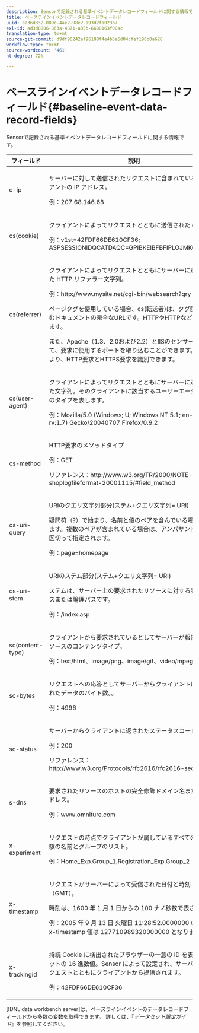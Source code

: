 ```yaml
---
description: Sensorで記録される基準イベントデータレコードフィールドに関する情報です。
title: ベースラインイベントデータレコードフィールド
uuid: aa36d332-089c-4ae2-98e2-a93d2fa023b7
exl-id: ad3d8806-863a-4871-a35b-6680163f00ac
translation-type: tm+mt
source-git-commit: d9df90242ef96188f4e4b5e6d04cfef196b0a628
workflow-type: tm+mt
source-wordcount: '461'
ht-degree: 72%

---
```


# ベースラインイベントデータレコードフィールド{#baseline-event-data-record-fields}

Sensorで記録される基準イベントデータレコードフィールドに関する情報です。

<table id="table_E29606BB010E4DB48C463979B7BEC769"> 
 <thead> 
  <tr> 
   <th colname="col1" class="entry"> フィールド </th> 
   <th colname="col2" class="entry"> 説明 </th> 
  </tr> 
 </thead>
 <tbody> 
  <tr> 
   <td colname="col1"> c-ip </td> 
   <td colname="col2"> <p>サーバーに対して送信されたリクエストに含まれているクライアントの IP アドレス。 </p> <p>例：207.68.146.68 </p> </td> 
  </tr> 
  <tr> 
   <td colname="col1"> cs(cookie) </td> 
   <td colname="col2"> <p>クライアントによってリクエストとともに送信された cookie。 </p> <p>例：v1st=42FDF66DE610CF36; ASPSESSIONIDQCATDAQC=GPIBKEIBFBFIPLOJMKCAAEPM; </p> </td> 
  </tr> 
  <tr> 
   <td colname="col1"> cs(referrer) </td> 
   <td colname="col2"> <p>クライアントによってリクエストとともにサーバーに送信された HTTP リファラー文字列。 </p> <p>例：http://www.mysite.net/cgi-bin/websearch?qry </p> <p>ページタグを使用している場合、cs(転送者)は、タグ画像を含むドキュメントの完全なURLです。HTTPやHTTPなどが含まれます。 </p> <p>また、Apache（1.3、2.0および2.2）とIISのセンサーを設定して、要求に使用するポートを取り込むことができます。これにより、HTTP要求とHTTPS要求を識別できます。 </p> </td> 
  </tr> 
  <tr> 
   <td colname="col1"> cs(user-agent) </td> 
   <td colname="col2"> <p>クライアントによってリクエストとともにサーバーに送信された文字列。そのクライアントに該当するユーザーエージェントのタイプを表します。 </p> <p>例：Mozilla/5.0 (Windows; U; Windows NT 5.1; en-US; rv:1.7) Gecko/20040707 Firefox/0.9.2 </p> </td> 
  </tr> 
  <tr> 
   <td colname="col1"> cs-method </td> 
   <td colname="col2"> <p>HTTP要求のメソッドタイプ </p> <p>例：GET </p> <p>リファレンス：http://www.w3.org/TR/2000/NOTE-shoplogfileformat-20001115/#field_method </p> </td> 
  </tr> 
  <tr> 
   <td colname="col1"> cs-uri-query </td> 
   <td colname="col2"> <p>URIのクエリ文字列部分(ステム+クエリ文字列= URI) </p> <p>疑問符（?）で始まり、名前と値のペアを含んでいる場合もあります。複数のペアが含まれている場合は、アンパサンド（&amp;）で区切って指定されます。 </p> <p>例：page=homepage </p> </td> 
  </tr> 
  <tr> 
   <td colname="col1"> cs-uri-stem </td> 
   <td colname="col2"> <p>URIのステム部分(ステム+クエリ文字列= URI) </p> <p>ステムは、サーバー上の要求されたリソースに対する実際のパスまたは論理パスです。 </p> <p>例：/index.asp </p> </td> 
  </tr> 
  <tr> 
   <td colname="col1"> sc(content-type) </td> 
   <td colname="col2"> <p>クライアントから要求されているとしてサーバーが報告したリソースのコンテンツタイプ。 </p> <p>例：text/html、image/png、image/gif、video/mpeg </p> </td> 
  </tr> 
  <tr> 
   <td colname="col1"> sc-bytes </td> 
   <td colname="col2"> <p>リクエストへの応答としてサーバーからクライアントに送信されたデータのバイト数。。 </p> <p>例：4996 </p> </td> 
  </tr> 
  <tr> 
   <td colname="col1"> sc-status </td> 
   <td colname="col2"> <p>サーバーからクライアントに返されたステータスコード。 </p> <p>例：200 </p> <p>リファレンス：http://www.w3.org/Protocols/rfc2616/rfc2616-sec10.html </p> </td> 
  </tr> 
  <tr> 
   <td colname="col1"> s-dns </td> 
   <td colname="col2"> <p>要求されたリソースのホストの完全修飾ドメイン名または IP アドレス。 </p> <p>例：www.omniture.com </p> </td> 
  </tr> 
  <tr> 
   <td colname="col1"> x-experiment </td> 
   <td colname="col2"> <p>リクエストの時点でクライアントが属しているすべての制御実験の名前とグループのリスト。 </p> <p>例：Home_Exp.Group_1,Registration_Exp.Group_2 </p> </td> 
  </tr> 
  <tr> 
   <td colname="col1"> x-timestamp </td> 
   <td colname="col2"> <p>リクエストがサーバーによって受信された日付と時刻（GMT）。 </p> <p>時刻は、1600 年 1 月 1 日からの 100 ナノ秒数で表されます。 </p> <p>例：2005 年 9 月 13 日 火曜日 11:28:52.0000000 の場合、x-timestamp 値は 127710989320000000 となります。 </p> </td> 
  </tr> 
  <tr> 
   <td colname="col1"> x-trackingid </td> 
   <td colname="col2"> <p>持続 Cookie に検出されたブラウザーの一意の ID を表す 64 ビットの 16 進数値。<span class="wintitle">Sensor</span> によって設定され、サーバーへのリクエストとともにクライアントから提供されます。 </p> <p>例：42FDF66DE610CF36 </p> </td> 
  </tr> 
 </tbody> 
</table>

[!DNL data workbench server]は、ベースラインイベントのデータレコードフィールドから多数の変数を取得できます。 詳しくは、『*データセット設定ガイド*』を参照してください。
